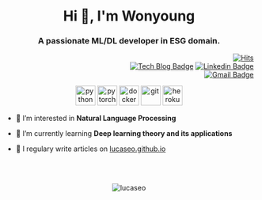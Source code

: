 <h1 align="center">Hi 👋, I'm Wonyoung</h1>
<h3 align="center">A passionate ML/DL developer in ESG domain.</h3>

<div align=right>

[![Hits](https://hits.seeyoufarm.com/api/count/incr/badge.svg?url=https%3A%2F%2Fgithub.com%2Flucaseo)](https://hits.seeyoufarm.com)   
[![Tech Blog Badge](http://img.shields.io/badge/-Tech%20blog-black?style=flat-square&logo=github&link=https://lucaseo.github.io/)](https://lucaseo.github.io/)   [![Linkedin Badge](https://img.shields.io/badge/-LinkedIn-blue?style=flat-square&logo=Linkedin&logoColor=white&link=https://www.linkedin.com/in/lucaseo)](https://www.linkedin.com/in/lucaseo)   
[![Gmail Badge](https://img.shields.io/badge/Gmail-d14836?style=flat-square&logo=Gmail&logoColor=white&link=mailto:lucaseo0147@gmail.com)](mailto:lucaseo0147@gmail.com)

</div> 

<p align="center">
	<img src="https://devicons.github.io/devicon/devicon.git/icons/python/python-original.svg" alt="python" width="40" height="40"/> 
	<img src="https://www.vectorlogo.zone/logos/pytorch/pytorch-icon.svg" alt="pytorch" width="40" height="40"/>
	<img src="https://devicons.github.io/devicon/devicon.git/icons/docker/docker-original-wordmark.svg" alt="docker" width="40" height="40"/>
	<img src="https://www.vectorlogo.zone/logos/git-scm/git-scm-icon.svg" alt="git" width="40" height="40"/> 
	<img src="https://devicons.github.io/devicon/devicon.git/icons/heroku/heroku-original.svg" alt="heroku" width="40" height="40"/> 
</p>

- 🔭 I’m interested in **Natural Language Processing**

- 🌱 I’m currently learning **Deep learning theory and its applications**

- 📝 I regulary write articles on [lucaseo.github.io](lucaseo.github.io)


<br>
<br>


<p align="center"><img align="center" src="https://github-readme-stats.vercel.app/api?username=lucaseo&show_icons=true" alt="lucaseo" /></p>
